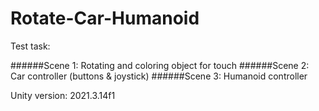 # Rotate-Car-Humanoid

Test task:

######Scene 1: Rotating and coloring object for touch
######Scene 2: Car controller (buttons & joystick)
######Scene 3: Humanoid controller

Unity version: 2021.3.14f1
